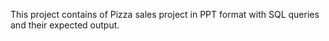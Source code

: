 This project contains of Pizza sales project in PPT format with SQL queries and their expected output. 

